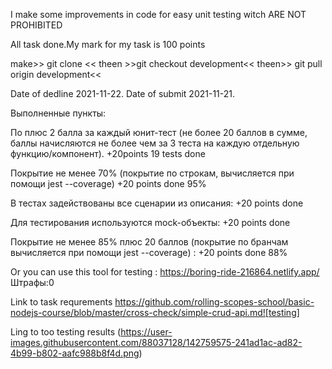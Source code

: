 I make some improvements in code for easy unit testing witch ARE NOT PROHIBITED

All task done.My mark for my task is 100 points

make>> git clone << theen >>git checkout development<< theen>> git pull origin development<<

Date of dedline 2021-11-22.
Date of submit 2021-11-21.

Выполненные пункты:

По плюс 2 балла за каждый юнит-тест (не более 20 баллов в сумме, баллы начисляются не более чем за 3 теста на каждую отдельную функцию/компонент). +20points 19 tests done

Покрытие не менее 70% (покрытие по строкам, вычисляется при помощи jest --coverage) +20 points done 95%

В тестах задействованы все сценарии из описания: +20 points done

Для тестирования используются mock-объекты: +20 points done

Покрытие не менее 85% плюс 20 баллов (покрытие по бранчам вычисляется при помощи jest --coverage) : +20 points done 88%

Or you can use this tool for testing : https://boring-ride-216864.netlify.app/
Штрафы:0

Link to task requrements https://github.com/rolling-scopes-school/basic-nodejs-course/blob/master/cross-check/simple-crud-api.md![testing]

Ling to too testing results (https://user-images.githubusercontent.com/88037128/142759575-241ad1ac-ad82-4b99-b802-aafc988b8f4d.png)
